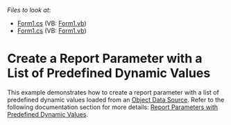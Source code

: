 *Files to look at*:

* [Form1.cs](./CS/Form1.cs) (VB: [Form1.vb](./VB/Form1.vb))
* [Form1.cs](./CS/EmployeeDataSource.cs) (VB: [Form1.vb](./VB/EmployeeDataSource.vb))

# Create a Report Parameter with a List of Predefined Dynamic Values

This example demonstrates how to create a report parameter with a list of predefined dynamic values loaded from an [Object Data Source](https://docs.devexpress.com/XtraReports/17784?v=21.1). Refer to the following documentation section for more details: [Report Parameters with Predefined Dynamic Values](https://docs.devexpress.com/XtraReports/401662?v=21.1).


